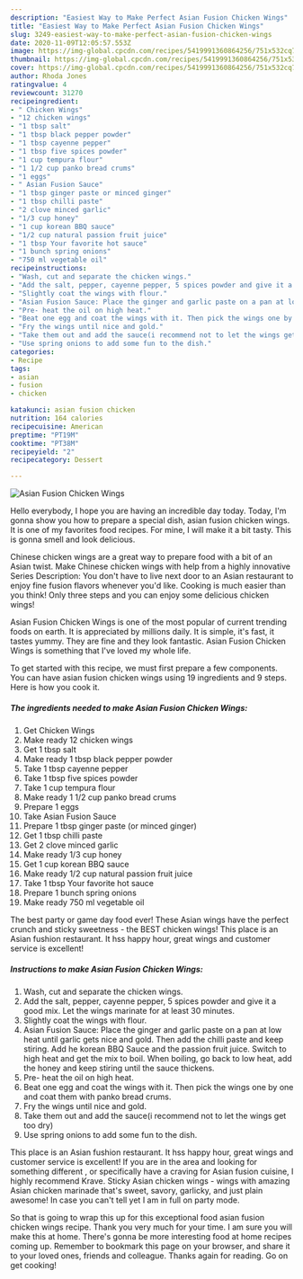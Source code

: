 ```yaml
---
description: "Easiest Way to Make Perfect Asian Fusion Chicken Wings"
title: "Easiest Way to Make Perfect Asian Fusion Chicken Wings"
slug: 3249-easiest-way-to-make-perfect-asian-fusion-chicken-wings
date: 2020-11-09T12:05:57.553Z
image: https://img-global.cpcdn.com/recipes/5419991360864256/751x532cq70/asian-fusion-chicken-wings-recipe-main-photo.jpg
thumbnail: https://img-global.cpcdn.com/recipes/5419991360864256/751x532cq70/asian-fusion-chicken-wings-recipe-main-photo.jpg
cover: https://img-global.cpcdn.com/recipes/5419991360864256/751x532cq70/asian-fusion-chicken-wings-recipe-main-photo.jpg
author: Rhoda Jones
ratingvalue: 4
reviewcount: 31270
recipeingredient:
- " Chicken Wings"
- "12 chicken wings"
- "1 tbsp salt"
- "1 tbsp black pepper powder"
- "1 tbsp cayenne pepper"
- "1 tbsp five spices powder"
- "1 cup tempura flour"
- "1 1/2 cup panko bread crums"
- "1 eggs"
- " Asian Fusion Sauce"
- "1 tbsp ginger paste or minced ginger"
- "1 tbsp chilli paste"
- "2 clove minced garlic"
- "1/3 cup honey"
- "1 cup korean BBQ sauce"
- "1/2 cup natural passion fruit juice"
- "1 tbsp Your favorite hot sauce"
- "1 bunch spring onions"
- "750 ml vegetable oil"
recipeinstructions:
- "Wash, cut and separate the chicken wings."
- "Add the salt, pepper, cayenne pepper, 5 spices powder and give it a good mix. Let the wings marinate for at least 30 minutes."
- "Slightly coat the wings with flour."
- "Asian Fusion Sauce: Place the ginger and garlic paste on a pan at low heat until garlic gets nice and gold. Then add the chilli paste and keep stiring. Add he korean BBQ Sauce and the passion fruit juice. Switch to high heat and get the mix to boil. When boiling, go back to low heat, add the honey and keep stiring until the sauce thickens."
- "Pre- heat the oil on high heat."
- "Beat one egg and coat the wings with it. Then pick the wings one by one and coat them with panko bread crums."
- "Fry the wings until nice and gold."
- "Take them out and add the sauce(i recommend not to let the wings get too dry)"
- "Use spring onions to add some fun to the dish."
categories:
- Recipe
tags:
- asian
- fusion
- chicken

katakunci: asian fusion chicken 
nutrition: 164 calories
recipecuisine: American
preptime: "PT19M"
cooktime: "PT38M"
recipeyield: "2"
recipecategory: Dessert

---
```



![Asian Fusion Chicken Wings](https://img-global.cpcdn.com/recipes/5419991360864256/751x532cq70/asian-fusion-chicken-wings-recipe-main-photo.jpg)

Hello everybody, I hope you are having an incredible day today. Today, I'm gonna show you how to prepare a special dish, asian fusion chicken wings. It is one of my favorites food recipes. For mine, I will make it a bit tasty. This is gonna smell and look delicious.

Chinese chicken wings are a great way to prepare food with a bit of an Asian twist. Make Chinese chicken wings with help from a highly innovative Series Description: You don&#39;t have to live next door to an Asian restaurant to enjoy fine fusion flavors whenever you&#39;d like. Cooking is much easier than you think! Only three steps and you can enjoy some delicious chicken wings!

Asian Fusion Chicken Wings is one of the most popular of current trending foods on earth. It is appreciated by millions daily. It is simple, it's fast, it tastes yummy. They are fine and they look fantastic. Asian Fusion Chicken Wings is something that I've loved my whole life.


To get started with this recipe, we must first prepare a few components. You can have asian fusion chicken wings using 19 ingredients and 9 steps. Here is how you cook it.

<!--inarticleads1-->

##### The ingredients needed to make Asian Fusion Chicken Wings:

1. Get  Chicken Wings
1. Make ready 12 chicken wings
1. Get 1 tbsp salt
1. Make ready 1 tbsp black pepper powder
1. Take 1 tbsp cayenne pepper
1. Take 1 tbsp five spices powder
1. Take 1 cup tempura flour
1. Make ready 1 1/2 cup panko bread crums
1. Prepare 1 eggs
1. Take  Asian Fusion Sauce
1. Prepare 1 tbsp ginger paste (or minced ginger)
1. Get 1 tbsp chilli paste
1. Get 2 clove minced garlic
1. Make ready 1/3 cup honey
1. Get 1 cup korean BBQ sauce
1. Make ready 1/2 cup natural passion fruit juice
1. Take 1 tbsp Your favorite hot sauce
1. Prepare 1 bunch spring onions
1. Make ready 750 ml vegetable oil


The best party or game day food ever! These Asian wings have the perfect crunch and sticky sweetness - the BEST chicken wings! This place is an Asian fushion restaurant. It hss happy hour, great wings and customer service is excellent! 

<!--inarticleads2-->

##### Instructions to make Asian Fusion Chicken Wings:

1. Wash, cut and separate the chicken wings.
1. Add the salt, pepper, cayenne pepper, 5 spices powder and give it a good mix. Let the wings marinate for at least 30 minutes.
1. Slightly coat the wings with flour.
1. Asian Fusion Sauce: Place the ginger and garlic paste on a pan at low heat until garlic gets nice and gold. Then add the chilli paste and keep stiring. Add he korean BBQ Sauce and the passion fruit juice. Switch to high heat and get the mix to boil. When boiling, go back to low heat, add the honey and keep stiring until the sauce thickens.
1. Pre- heat the oil on high heat.
1. Beat one egg and coat the wings with it. Then pick the wings one by one and coat them with panko bread crums.
1. Fry the wings until nice and gold.
1. Take them out and add the sauce(i recommend not to let the wings get too dry)
1. Use spring onions to add some fun to the dish.


This place is an Asian fushion restaurant. It hss happy hour, great wings and customer service is excellent! If you are in the area and looking for something different , or specifically have a craving for Asian fusion cuisine, I highly recommend Krave. Sticky Asian chicken wings - wings with amazing Asian chicken marinade that&#39;s sweet, savory, garlicky, and just plain awesome! In case you can&#39;t tell yet I am in full on party mode. 

So that is going to wrap this up for this exceptional food asian fusion chicken wings recipe. Thank you very much for your time. I am sure you will make this at home. There's gonna be more interesting food at home recipes coming up. Remember to bookmark this page on your browser, and share it to your loved ones, friends and colleague. Thanks again for reading. Go on get cooking!
